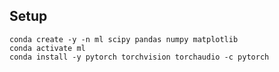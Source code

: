 
## Setup

```shell
conda create -y -n ml scipy pandas numpy matplotlib
conda activate ml
conda install -y pytorch torchvision torchaudio -c pytorch
```
